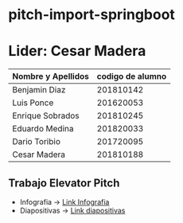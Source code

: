 # pitch-import-springboot
# Lider: Cesar Madera
| Nombre y Apellidos | codigo de alumno |
|-|-|
|Benjamin Diaz | 201810142 |
|Luis Ponce	| 201620053 |
|Enrique Sobrados | 201810245 |
| Eduardo Medina| 201820033 |
| Dario Toribio| 201720095 |
| Cesar Madera| 201810188 | 


## Trabajo Elevator Pitch

+ Infografia -> [Link Infografia](https://view.genial.ly/5e8f84823cd3850dea94264c/horizontal-infographic-lists-budista)
+ Diapositivas -> [Link diapositivas](https://view.genial.ly/5e8f806a3cd3850dea93f0eb/presentation-software)

